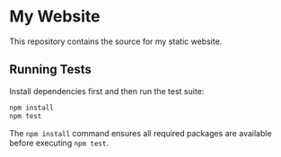 # My Website

This repository contains the source for my static website.

## Running Tests

Install dependencies first and then run the test suite:

```bash
npm install
npm test
```

The `npm install` command ensures all required packages are available before executing `npm test`.
